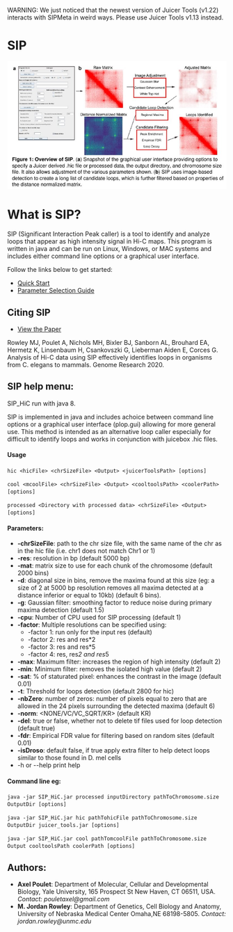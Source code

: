 WARNING: We just noticed that the newest version of Juicer Tools (v1.22) interacts with SIPMeta in weird ways. Please use Juicer Tools v1.13 instead.

# SIP

<img src="https://github.com/PouletAxel/SIPImage/blob/master/guiSIP.jpeg" width="600">

# What is SIP?

SIP (Significant Interaction Peak caller) is a tool to identify and analyze loops that appear as high intensity
signal in Hi-C maps. This program is written in java and can be run on Linux, Windows, or MAC systems and
includes either command line options or a graphical user interface.

Follow the links below to get started:
* [Quick Start](https://github.com/PouletAxel/SIP/wiki/SIP-Quick-Start)
* [Parameter Selection Guide](https://github.com/PouletAxel/SIP/wiki/Explanations-of-Parameters)

## Citing SIP

* [View the Paper](https://genome.cshlp.org/content/early/2020/03/03/gr.257832.119.long)

Rowley MJ, Poulet A, Nichols MH, Bixler BJ, Sanborn AL, Brouhard EA, Hermetz K, Linsenbaum H, Csankovszki G, Lieberman Aiden E, Corces G. Analysis of Hi-C data using SIP effectively identifies loops in organisms from C. elegans to mammals. Genome Research 2020.

## SIP help menu:

SIP_HiC run with java 8.

SIP is implemented in java and includes achoice between command line options or	a graphical user interface (plop.gui) allowing for more general use. This method is intended as an alternative loop caller especially for difficult to identify loops and works in conjunction with juicebox .hic files.


#### Usage

`hic <hicFile> <chrSizeFile> <Output> <juicerToolsPath> [options]`

`cool <mcoolFile> <chrSizeFile> <Output> <cooltoolsPath> <coolerPath> [options]`

`processed <Directory with processed data> <chrSizeFile> <Output> [options]`
        
#### Parameters:
   
   * **-chrSizeFile**: path to the chr size file, with the same name of the chr as in the hic file (i.e. chr1 does not match Chr1 or 1)
   * **-res**: resolution in bp (default 5000 bp)
   * **-mat**: matrix size to use for each chunk of the chromosome (default 2000 bins)
   * **-d**: diagonal size in bins, remove the maxima found at this size (eg: a size of 2 at 5000 bp resolution removes all maxima detected at a distance inferior or equal to 10kb) (default 6 bins).
   * **-g**: Gaussian filter: smoothing factor to reduce noise during primary maxima detection (default 1.5)
   * **-cpu**: Number of CPU used for SIP processing (default 1)
   * **-factor**: Multiple resolutions can be specified using:          
     * -factor 1: run only for the input res (default)
     * -factor 2: res and res*2
     * -factor 3: res and res*5
     * -factor 4: res, res*2 and res*5
   * **-max**: Maximum filter: increases the region of high intensity (default 2)
   * **-min**: Minimum filter: removes the isolated high value (default 2)
   * **-sat**: % of staturated pixel: enhances the contrast in the image (default 0.01)
   * **-t**: Threshold for loops detection (default 2800 for hic)
   * **-nbZero**: number of zeros: number of pixels equal to zero that are allowed in the 24 pixels surrounding the detected  maxima (default 6)
   * **-norm**: <NONE/VC/VC_SQRT/KR> (default KR)
   * **-del**: true or false, whether not to delete tif files used for loop detection (default true)
   * **-fdr**: Empirical FDR value for filtering based on random sites (default 0.01)
   * **-isDroso**: default false, if true apply extra filter to help detect loops similar to those found in  D. mel cells
   * -h or --help print help

#### Command line eg:

`java -jar SIP_HiC.jar processed inputDirectory pathToChromosome.size OutputDir [options]`

`java -jar SIP_HiC.jar hic pathTohicFile pathToChromosome.size OutputDir juicer_tools.jar [options]`

`java -jar SIP_HiC.jar cool pathTomcoolFile pathToChromosome.size Output cooltoolsPath coolerPath [options]`			


## Authors:

* **Axel Poulet**: Department of Molecular, Cellular  and Developmental Biology, Yale University, 165 Prospect St New Haven, CT 06511, USA. _Contact: pouletaxel@gmail.com_ 
* **M. Jordan Rowley**: Department of Genetics, Cell Biology and Anatomy, University of Nebraska Medical Center Omaha,NE 68198-5805. _Contact: jordan.rowley@unmc.edu_

